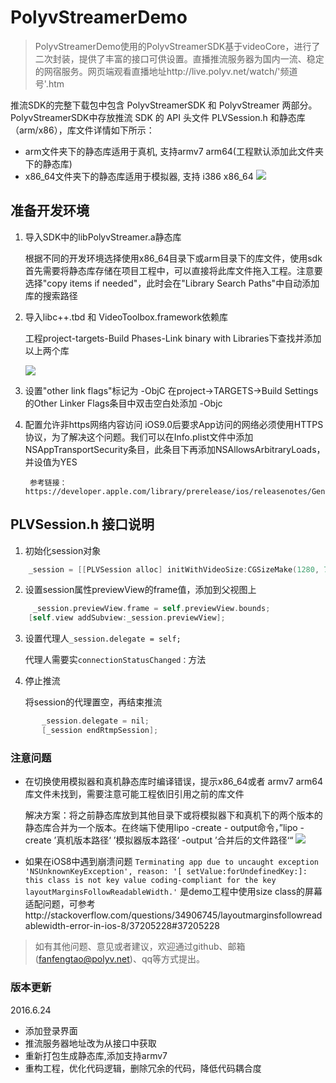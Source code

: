 # PolyvStreamerDemo

> PolyvStreamerDemo使用的PolyvStreamerSDK基于videoCore，进行了二次封装，提供了丰富的接口可供设置。直播推流服务器为国内一流、稳定的网宿服务。网页端观看直播地址http://live.polyv.net/watch/'频道号'.htm 

推流SDK的完整下载包中包含 PolyvStreamerSDK 和 PolyvStreamer 两部分。PolyvStreamerSDK中存放推流 SDK 的 API 头文件 PLVSession.h 和静态库（arm/x86），库文件详情如下所示：

- arm文件夹下的静态库适用于真机, 支持armv7 arm64(工程默认添加此文件夹下的静态库)
- x86_64文件夹下的静态库适用于模拟器, 支持 i386 x86_64
![](https://github.com/easefun/PolyvStreamerDemo/blob/master/images/01%402x.png)

## 准备开发环境
1.	导入SDK中的libPolyvStreamer.a静态库

	根据不同的开发环境选择使用x86_64目录下或arm目录下的库文件，使用sdk首先需要将静态库存储在项目工程中，可以直接将此库文件拖入工程。注意要选择"copy items if needed"，此时会在"Library Search Paths"中自动添加库的搜索路径

2. 导入libc++.tbd 和 VideoToolbox.framework依赖库
 	
 	工程project-targets-Build Phases-Link binary with Libraries下查找并添加以上两个库
	
	![](https://github.com/easefun/PolyvStreamerDemo/blob/master/images/02%402x.png)
	
3. 设置"other link flags"标记为 -ObjC
	 在project->TARGETS->Build Settings的Other Linker Flags条目中双击空白处添加 -Objc
	 
4. 配置允许非https网络内容访问
	iOS9.0后要求App访问的网络必须使用HTTPS协议，为了解决这个问题。我们可以在Info.plist文件中添加NSAppTransportSecurity条目，此条目下再添加NSAllowsArbitraryLoads，并设值为YES 
			
		参考链接：https://developer.apple.com/library/prerelease/ios/releasenotes/General/WhatsNewIniOS/Articles/iOS9.html


## PLVSession.h 接口说明

1. 初始化session对象
```objective-c
    _session = [[PLVSession alloc] initWithVideoSize:CGSizeMake(1280, 720) frameRate:25 bitrate:600*1024 useInterfaceOrientation:YES];
```
2. 设置session属性previewView的frame值，添加到父视图上
```objective-c
     _session.previewView.frame = self.previewView.bounds;
    [self.view addSubview:_session.previewView];
```
3. 设置代理人`_session.delegate = self;`

	代理人需要实`connectionStatusChanged：`方法

4.	停止推流

	将session的代理置空，再结束推流
```objective-c
       _session.delegate = nil;
       [_session endRtmpSession];
```

### 注意问题

- 在切换使用模拟器和真机静态库时编译错误，提示x86_64或者 armv7 arm64库文件未找到，需要注意可能工程依旧引用之前的库文件

	解决方案：将之前静态库放到其他目录下或将模拟器下和真机下的两个版本的静态库合并为一个版本。在终端下使用lipo -create - output命令，”lipo -create ’真机版本路径‘ ’模拟器版本路径‘ -output ’合并后的文件路径‘“
	![](https://github.com/easefun/PolyvStreamerDemo/blob/master/images/03%402x.png)
	
- 如果在iOS8中遇到崩溃问题 `Terminating app due to uncaught exception 'NSUnknownKeyException', reason: '[ setValue:forUndefinedKey:]: this class is not key value coding-compliant for the key layoutMarginsFollowReadableWidth.'` 是demo工程中使用size class的屏幕适配问题，可参考http://stackoverflow.com/questions/34906745/layoutmarginsfollowreadablewidth-error-in-ios-8/37205228#37205228

> 如有其他问题、意见或者建议，欢迎通过github、邮箱(fanfengtao@polyv.net)、qq等方式提出。

### 版本更新

2016.6.24

- 添加登录界面
- 推流服务器地址改为从接口中获取
- 重新打包生成静态库,添加支持armv7
- 重构工程，优化代码逻辑，删除冗余的代码，降低代码耦合度
